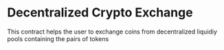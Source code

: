 # Decentralized Crypto Exchange 

This contract helps the user to exchange coins from decentralized liquidiy pools containing the pairs of tokens 
